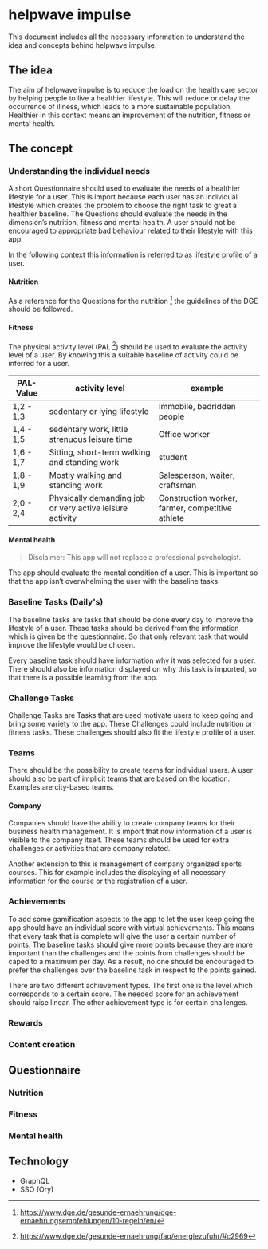 # helpwave impulse

This document includes all the necessary information to understand the idea and concepts behind helpwave impulse. 

## The idea

The aim of helpwave impulse is to reduce the load on the health care sector by helping people to live a healthier lifestyle. This will reduce or delay the occurrence of illness, which leads to a more sustainable population. Healthier in this context means an improvement of the nutrition, fitness or mental health.

## The concept

### Understanding the individual needs

A short Questionnaire should used to evaluate the needs of a healthier lifestyle for a user. This is import because each user has an individual lifestyle which creates the problem to choose the right task to great a healthier baseline. The Questions should evaluate the needs in the dimension’s nutrition, fitness and mental health. A user should not be encouraged to appropriate bad behaviour related to their lifestyle with this app.

In the following context this information is referred to as lifestyle profile of a user.

#### Nutrition

As a reference for the Questions for the nutrition [^Nutrition] the guidelines of the DGE should be followed.

#### Fitness

The physical activity level (PAL [^PAL]) should be used to evaluate the activity level of a user. By knowing this a suitable baseline of activity could be inferred for a user.

| PAL-Value | activity level                                           | example                                          |
|-----------|----------------------------------------------------------|--------------------------------------------------|
| 1,2 - 1,3 | sedentary or lying lifestyle                             | Immobile, bedridden people                       |
| 1,4 - 1,5 | sedentary work, little strenuous leisure time            | Office worker                                    |
| 1,6 - 1,7 | Sitting, short-term walking and standing work            | student                                          |
| 1,8 - 1,9 | Mostly walking and standing work                         | Salesperson, waiter, craftsman                   |
| 2,0 - 2,4 | Physically demanding job or very active leisure activity | Construction worker, farmer, competitive athlete |

#### Mental health

> Disclaimer: This app will not replace a professional psychologist.

The app should evaluate the mental condition of a user. This is important so that the app isn’t overwhelming the user with the baseline tasks. 

### Baseline Tasks (Daily's)

The baseline tasks are tasks that should be done every day to improve the lifestyle of a user. These tasks should be derived from the information which is given be the questionnaire. So that only relevant task that would improve the lifestyle would be chosen.

Every baseline task should have information why it was selected for a user. There should also be information displayed on why this task is imported, so that there is a possible learning from the app.

### Challenge Tasks

Challenge Tasks are Tasks that are used motivate users to keep going and bring some variety to the app. These Challenges could include nutrition or fitness tasks. These challenges should also fit the lifestyle profile of a user.

### Teams

There should be the possibility to create teams for individual users. A user should also be part of implicit teams that are based on the location. Examples are city-based teams. 

#### Company

Companies should have the ability to create company teams for their business health management. It is import that now information of a user is visible to the company itself. These teams should be used for extra challenges or activities that are company related.

Another extension to this is management of company organized sports courses. This for example includes the displaying of all necessary information for the course or the registration of a user.

### Achievements

To add some gamification aspects to the app to let the user keep going the app should have an individual score with virtual achievements. This means that every task that is complete will give the user a certain number of points. The baseline tasks should give more points because they are more important than the challenges and the points from challenges should be caped to a maximum per day. As a result, no one should be encouraged to prefer the challenges over the baseline task in respect to the points gained. 

There are two different achievement types. The first one is the level which corresponds to a certain score. The needed score for an achievement should raise linear. The other achievement type is for certain challenges. 

### Rewards



### Content creation



## Questionnaire

### Nutrition

### Fitness

### Mental health


## Technology

- GraphQL
- SSO (Ory)


[^Nutrition]: https://www.dge.de/gesunde-ernaehrung/dge-ernaehrungsempfehlungen/10-regeln/en/
[^PAL]: https://www.dge.de/gesunde-ernaehrung/faq/energiezufuhr/#c2969